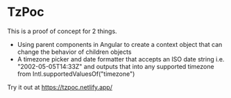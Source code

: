 # TzPoc

This is a proof of concept for 2 things.

* Using parent components in Angular to create a context object that can change the behavior of children objects
* A timezone picker and date formatter that accepts an ISO date string i.e. "2002-05-05T14:33Z" and outputs that into any supported timezone from Intl.supportedValuesOf("timezone")

Try it out at https://tzpoc.netlify.app/


